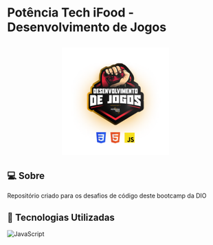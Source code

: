 # Potência Tech iFood - Desenvolvimento de Jogos

<h2 align="center">
  <img src="./figuras/Dio_01.webp" width="250px">
</h2>

## 💻 Sobre
Repositório criado para os desafios de código deste bootcamp da DIO

## 🚀 Tecnologias Utilizadas
![JavaScript](https://img.shields.io/badge/JavaScript-F7DF1E?style=for-the-badge&logo=javascript&logoColor=black)
